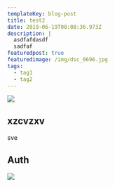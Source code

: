 ```yaml
---
templateKey: blog-post
title: test2
date: 2019-06-19T08:08:36.973Z
description: |
  asdfafdasdf
  sadfaf
featuredpost: true
featuredimage: /img/dsc_0696.jpg
tags:
  - tag1
  - tag2
---
```

![](/img/coffee.png)

## xzcvzxv

sve

## Auth

![](https://i.gyazo.com/9af00ed6d0468c7fded2f2c030e58929.png)

